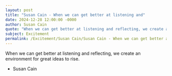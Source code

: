 ```yaml
---
layout: post
title: "Susan Cain - When we can get better at listening and"
date: 2024-12-28 12:00:00 -0000
author: Susan Cain
quote: "When we can get better at listening and reflecting, we create an environment for great ideas to rise."
subject: Excitement
permalink: /Excitement/Susan Cain/Susan Cain - When we can get better at listening and
---
```


When we can get better at listening and reflecting, we create an environment for great ideas to rise.

- Susan Cain
